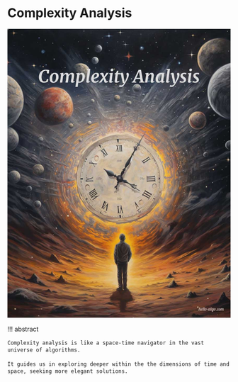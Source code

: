 # Complexity Analysis

<div class="center-table" markdown>

![complexity_analysis](../assets/covers/chapter_complexity_analysis.jpg)

</div>

!!! abstract

    Complexity analysis is like a space-time navigator in the vast universe of algorithms.

    It guides us in exploring deeper within the the dimensions of time and space, seeking more elegant solutions.
